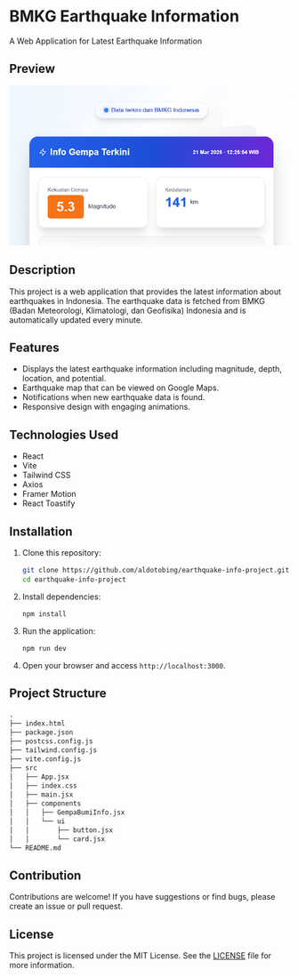 # BMKG Earthquake Information

A Web Application for Latest Earthquake Information

## Preview

![Preview](./preview.png)

## Description

This project is a web application that provides the latest information about earthquakes in Indonesia. The earthquake data is fetched from BMKG (Badan Meteorologi, Klimatologi, dan Geofisika) Indonesia and is automatically updated every minute.

## Features

- Displays the latest earthquake information including magnitude, depth, location, and potential.
- Earthquake map that can be viewed on Google Maps.
- Notifications when new earthquake data is found.
- Responsive design with engaging animations.

## Technologies Used

- React
- Vite
- Tailwind CSS
- Axios
- Framer Motion
- React Toastify

## Installation

1. Clone this repository:

   ```bash
   git clone https://github.com/aldotobing/earthquake-info-project.git
   cd earthquake-info-project
   ```

2. Install dependencies:

   ```bash
   npm install
   ```

3. Run the application:

   ```bash
   npm run dev
   ```

4. Open your browser and access `http://localhost:3000`.

## Project Structure

```
.
├── index.html
├── package.json
├── postcss.config.js
├── tailwind.config.js
├── vite.config.js
├── src
│   ├── App.jsx
│   ├── index.css
│   ├── main.jsx
│   ├── components
│   │   ├── GempaBumiInfo.jsx
│   │   └── ui
│   │       ├── button.jsx
│   │       └── card.jsx
└── README.md
```

## Contribution

Contributions are welcome! If you have suggestions or find bugs, please create an issue or pull request.

## License

This project is licensed under the MIT License. See the [LICENSE](LICENSE) file for more information.
